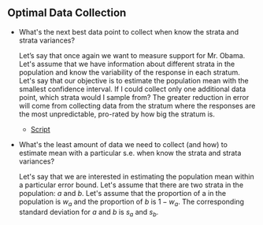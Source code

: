 ## Optimal Data Collection

* What's the next best data point to collect when know the strata and strata variances?

    Let’s say that once again we want to measure support for Mr. Obama. Let's assume that we have information about different strata in the population and know the variability of the response in each stratum. Let's say that our objective is to estimate the population mean with the smallest confidence interval. If I could collect only one additional data point, which strata would I sample from? The greater reduction in error will come from collecting data from the stratum where the responses are the most unpredictable, pro-rated by how big the stratum is.

    * [Script](scripts/next_best_data_point.R)

* What's the least amount of data we need to collect (and how) to estimate mean with a particular s.e. when know the strata and strata variances?

    Let's say that we are interested in estimating the population mean within a particular error bound. Let's assume that there are two strata in the population: $a$ and $b$. Let's assume that the proportion of a in the population is $w_a$ and the proportion of $b$ is $1 - w_a$. The corresponding standard deviation for $a$ and $b$ is $s_a$ and $s_b$.

